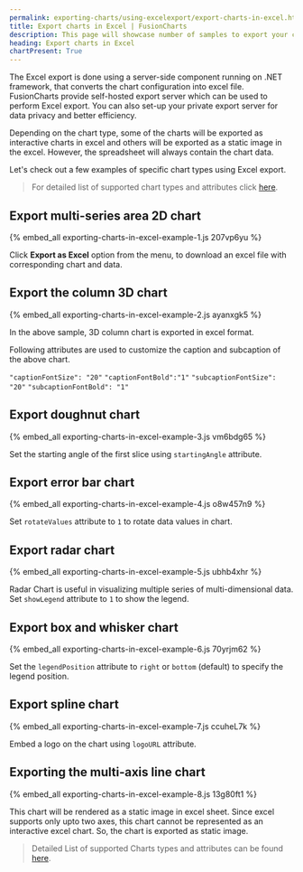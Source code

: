 ```yaml
---
permalink: exporting-charts/using-excelexport/export-charts-in-excel.html
title: Export charts in Excel | FusionCharts
description: This page will showcase number of samples to export your charts to excel.
heading: Export charts in Excel
chartPresent: True
---
```


The Excel export is done using a server-side component running on .NET framework, that converts the chart configuration into excel file. FusionCharts provide self-hosted export server which can be used to perform Excel export. You can also set-up your private export server for data privacy and better efficiency.

Depending on the chart type, some of the charts will be exported as interactive charts in excel and others will be exported as a static image in the excel. However, the spreadsheet will always contain the chart data.

Let's check out a few examples of specific chart types using Excel export.

> For detailed list of supported chart types and attributes click [here](/exporting-charts/using-excelexport/supported-charts-and-attributes?chart=area2d).

## Export multi-series area 2D chart

{% embed_all exporting-charts-in-excel-example-1.js 207vp6yu %}

Click __Export as Excel__ option from the menu, to download an excel file with corresponding chart and data.

## Export the column 3D chart

{% embed_all exporting-charts-in-excel-example-2.js ayanxgk5 %}

In the above sample, 3D column chart is exported in excel format.

Following attributes are used to customize the caption and subcaption of the above chart.

`"captionFontSize": "20"`
`"captionFontBold":"1"`
`"subcaptionFontSize": "20"`
`"subcaptionFontBold": "1"`

## Export doughnut chart

{% embed_all exporting-charts-in-excel-example-3.js vm6bdg65 %}

Set the starting angle of the first slice using `startingAngle` attribute.

## Export error bar chart

{% embed_all exporting-charts-in-excel-example-4.js o8w457n9 %}

Set `rotateValues` attribute to `1` to rotate data values in chart.

## Export radar chart

{% embed_all exporting-charts-in-excel-example-5.js ubhb4xhr %}

Radar Chart is useful in visualizing multiple series of multi-dimensional data. Set `showLegend` attribute to `1` to show the legend.

## Export box and whisker chart

{% embed_all exporting-charts-in-excel-example-6.js 70yrjm62 %}

Set the `legendPosition` attribute to `right` or `bottom` (default) to specify the legend position.

## Export spline chart

{% embed_all exporting-charts-in-excel-example-7.js ccuheL7k %}

Embed a logo on the chart using `logoURL` attribute.

## Exporting the multi-axis line chart

{% embed_all exporting-charts-in-excel-example-8.js 13g80ft1 %}

This chart will be rendered as a static image in excel sheet. Since excel supports only upto two axes, this chart cannot be represented as an interactive excel chart. So, the chart is exported as static image.

> Detailed List of supported Charts types and attributes can be found [here](/exporting-charts/using-excelexport/supported-charts-and-attributes?chart=area2d).